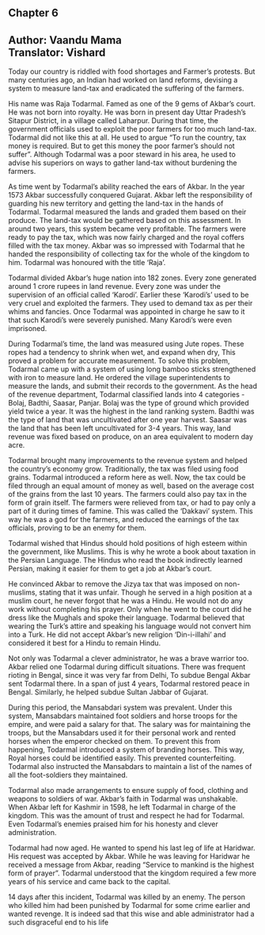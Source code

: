 ## Chapter 6
Author: Vaandu Mama  
Translator: Vishard
---  
Today our country is riddled with food shortages and Farmer’s protests. But many centuries ago, an Indian had worked on land reforms, devising a system to measure land-tax and eradicated the suffering of the farmers.

 His name was Raja Todarmal.  Famed as one of the 9 gems of Akbar’s court. He was not born into royalty. He was born in present day Uttar Pradesh’s Sitapur District, in a village called Laharpur. During that time, the government officials used to exploit the poor farmers for too much land-tax. Todarmal did not like this at all. He used to argue  “To run the country, tax money is required. But to get this money the poor farmer’s should not suffer”. Although Todarmal was a poor steward in his area, he used to advise his superiors on ways to gather land-tax without burdening the farmers.

As time went by Todarmal’s ability reached the ears of Akbar. In the year 1573 Akbar successfully conquered Gujarat. Akbar left the responsibility of guarding his new territory and getting the land-tax in the hands of Todarmal. Todarmal measured the lands and graded them based on their produce. The land-tax would be gathered based on this assessment. In around two years, this system became very profitable. The farmers were ready to pay the tax, which was now fairly charged and the royal coffers filled with the tax money. Akbar was so impressed with Todarmal that he handed the responsibility of collecting tax for the whole of the kingdom to him. Todarmal was honoured with the title ‘Raja’.

Todarmal divided Akbar’s huge nation into 182 zones. Every zone generated around 1 crore rupees in land revenue. Every zone was under the supervision of an official called ‘Karodi’.  Earlier these ‘Karodi’s’ used to be very cruel and exploited the farmers. They used to demand tax as per their whims and fancies. Once Todarmal was appointed in charge he saw to it that such Karodi’s were severely punished. Many Karodi’s were even imprisoned.

During Todarmal’s time, the land was measured using Jute ropes. These ropes had a tendency to shrink when wet, and expand when dry, This proved a problem for accurate measurement. To solve this problem, Todarmal came up with a system of using long bamboo sticks strengthened with iron to measure land. He ordered the village superintendents to measure the lands, and submit their records to the government. 
As the head of the revenue department, Todarmal classified lands into 4 categories - Bolaj, Badthi, Saasar, Panjar. Bolaj was the type of ground which provided yield twice a year. It was the highest in the land ranking system. Badthi was the type of land that was uncultivated after one year harvest.  Saasar was the land that has been left uncultivated for 3-4 years. This way, land revenue was fixed based on produce, on an area equivalent to modern day acre.

Todarmal brought many improvements to the revenue system and helped the country’s economy grow. Traditionally, the tax was filed using food grains. Todarmal introduced a reform here as well. Now, the tax could be filed through an equal amount  of money as well, based on the average cost of the grains from the last 10 years. The farmers could also pay tax in the form of grain itself. The farmers were relieved from tax, or had to pay only a part of it during times of famine. This was called the ‘Dakkavi’ system. This way he was a god for the farmers, and reduced the earnings of the tax officials, proving to be an enemy for them. 

Todarmal wished that Hindus should hold positions of high esteem within the government, like Muslims. This is why he wrote a book about taxation in the Persian Language. The Hindus who read the book indirectly learned Persian, making it easier for them to get a job at Akbar’s court. 

He convinced Akbar to remove the Jizya tax that was imposed on non-muslims, stating that it was unfair. Though he served in a high position at a muslim court, he never forgot that he was a Hindu. He would not do any work without completing his prayer. Only when he went to the court did he dress like the Mughals and spoke their language. Todarmal believed that wearing the Turk’s attire and speaking his language would not convert him into a Turk. He did not accept Akbar’s new religion ‘Din-i-illahi’ and considered it best for a Hindu to remain Hindu. 

Not only was Todarmal a clever administrator, he was a brave warrior too. Akbar relied one Todarmal during difficult situations. 
 There was frequent rioting in Bengal, since it was very far from Delhi, To subdue Bengal Akbar sent Todarmal there. In a span of just 4 years, Todarmal  restored peace in Bengal. Similarly, he helped subdue Sultan Jabbar of Gujarat. 

During this period, the Mansabdari system was prevalent. Under this system, Mansabdars maintained foot soldiers and horse troops for the empire, and were paid a salary for that. The salary was for maintaining the troops, but the Mansabdars used it for their personal work and rented horses when the emperor checked on them. To prevent this from happening, Todarmal introduced a system of branding horses. This way, Royal horses could be identified easily. This prevented counterfeiting.  Todarmal also instructed the Mansabdars to maintain a list of the names of all the foot-soldiers they maintained. 

Todarmal also made arrangements to ensure supply of food, clothing and weapons to soldiers of war. Akbar’s faith in Todarmal was unshakable. When Akbar left for Kashmir in 1598, he left Todarmal in charge of the kingdom. This was the amount of trust and respect he had for Todarmal. Even Todarmal’s enemies praised him for his honesty and clever administration.

Todarmal had now aged. He wanted to spend his last leg of life at Haridwar. His request was accepted by Akbar. While he was leaving for Haridwar he received a message from Akbar, reading “Service to mankind is the highest form of prayer”. Todarmal understood that the kingdom required a few more years of his service and came back to the capital.

14 days after this incident, Todarmal was killed by an enemy. The person who killed him had been punished by Todarmal for some crime earlier and wanted revenge. It is indeed sad that this  wise and able administrator had a such disgraceful end to his life
